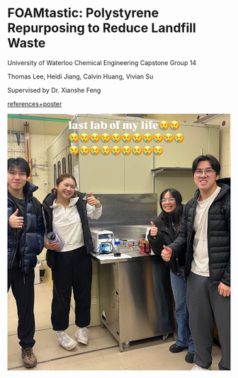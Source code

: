 # FOAMtastic: Polystyrene Repurposing to Reduce Landfill Waste

University of Waterloo Chemical Engineering Capstone Group 14

Thomas Lee, Heidi Jiang, Calvin Huang, Vivian Su

Supervised by Dr. Xianshe Feng


[references+poster](references.pdf)

![group pic lol](h5.jpg)
